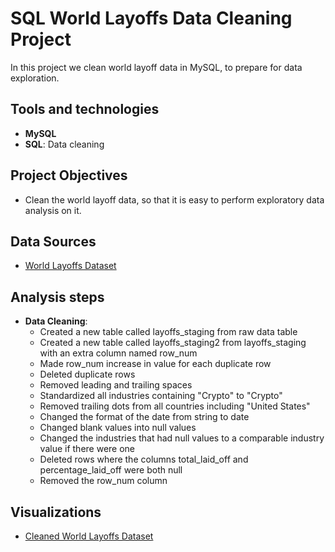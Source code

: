 # SQL World Layoffs Data Cleaning Project
In this project we clean world layoff data in MySQL, to prepare for data exploration. 

## Tools and technologies
- **MySQL**
- **SQL**: Data cleaning 

## Project Objectives
- Clean the world layoff data, so that it is easy to perform exploratory data analysis on it. 

## Data Sources
- [World Layoffs Dataset](world_layoffs_dataset.csv)

## Analysis steps
- **Data Cleaning**:
  - Created a new table called layoffs_staging from raw data table
  - Created a new table called layoffs_staging2 from layoffs_staging with an extra column named row_num
  - Made row_num increase in value for each duplicate row
  - Deleted duplicate rows
  - Removed leading and trailing spaces
  - Standardized all industries containing "Crypto" to "Crypto"
  - Removed trailing dots from all countries including "United States"
  - Changed the format of the date from string to date
  - Changed blank values into null values
  - Changed the industries that had null values to a comparable industry value if there were one
  - Deleted rows where the columns total_laid_off and percentage_laid_off were both null
  - Removed the row_num column

## Visualizations
- [Cleaned World Layoffs Dataset](clean_world_layoffs_dataset.csv)
